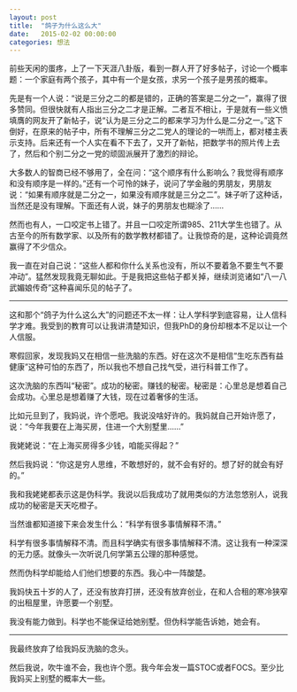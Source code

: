 ```yaml
---
layout: post
title:  "鸽子为什么这么大"
date:   2015-02-02 00:00:00
categories: 想法
---
```


前些天闲的蛋疼，上了一下天涯八卦版，看到一群人开了好多帖子，讨论一个概率题：一个家庭有两个孩子，其中有一个是女孩，求另一个孩子是男孩的概率。

先是有一个人说：“说是三分之二的都是错的，正确的答案是二分之一”，赢得了很多赞同。但很快就有人指出三分之二才是正解。二者互不相让，于是就有一些义愤填膺的网友开了新帖子，说“认为是三分之二的都来学习为什么是二分之一。”这下倒好，在原来的帖子中，所有不理解三分之二党人的理论的一哄而上，都对楼主表示支持。后来还有一个人实在看不下去了，又开了新帖，把数学书的照片传上去了，然后和个别二分之一党的顽固派展开了激烈的辩论。

大多数人的智商已经不够用了，全在问：“这个顺序有什么影响么？我觉得有顺序和没有顺序是一样的。”还有一个可怜的妹子，说问了学金融的男朋友，男朋友说：“如果有顺序就是二分之一，如果没有顺序就是三分之二”。妹子听了这种话，当然还是没有理解。下面还有人说，妹子的男朋友也糊涂了……

然而也有人，一口咬定书上错了。并且一口咬定所谓985、211大学生也错了。从古至今的所有数学家、以及所有的数学教材都错了。让我惊奇的是，这种论调竟然赢得了不少信众。

我一直在对自己说：“这些人都和你什么关系也没有，所以不要着急不要生气不要冲动”。猛然发现我竟无聊如此。于是我把这些帖子都关掉，继续浏览诸如“八一八武媚娘传奇”这种喜闻乐见的帖子了。

-------------

这和那个“鸽子为什么这么大”的问题还不太一样：让人学科学到底容易，让人信科学才难。我受到的教育可以让我讲清楚知识，但我PhD的身份却根本不足以让一个人信服。

寒假回家，发现我妈又在相信一些洗脑的东西。好在这次不是相信“生吃东西有益健康”这种可怕的东西了，所以我也不想自己找气受，进行科普工作了。

这次洗脑的东西叫“秘密”。成功的秘密。赚钱的秘密。秘密是：心里总是想着自己会成功。心里总是想着赚了大钱，现在过着奢侈的生活。

比如元旦到了，我妈说，许个愿吧。我说没啥好许的。我妈就自己开始许愿了，说：“今年我要在上海买房，住进一个大别墅里……”

我姥姥说：“在上海买房得多少钱，咱能买得起？”

然后我妈说：“你这是穷人思维，不敢想好的，就不会有好的。想了好的就会有好的。”

我和我姥姥都表示这是伪科学。我说以后我成功了就用类似的方法忽悠别人，说我成功的秘密是天天吃橙子。

当然谁都知道接下来会发生什么：“科学有很多事情解释不清。”

科学有很多事情解释不清。而且科学确实有很多事情解释不清。这让我有一种深深的无力感。就像头一次听说几何学第五公理的那种感觉。

然而伪科学却能给人们他们想要的东西。我心中一阵酸楚。

我妈快五十岁的人了，还没有放弃打拼，还没有放弃创业，在和人合租的寒冷狭窄的出租屋里，许愿要一个别墅。

我没有能力做到。科学也不能保证给她别墅。但伪科学能告诉她，她会有。

-------------

我最终放弃了给我妈反洗脑的念头。

然后我说，吹牛谁不会，我也许个愿。我今年会发一篇STOC或者FOCS。至少比我妈买上别墅的概率大一些。

